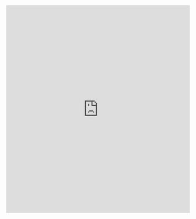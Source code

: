 <p><iframe allowfullscreen width="100%" height="569" class="google-slides-iframe" frameborder="0" scrolling="no" src="https://docs.google.com/presentation/d/e/2PACX-1vTuHnnCuoletklGUzQWsbGU-QFOB3WFue5gywQmwb9DVKFJSz1fcAVMxwmGMMy5Mz2qIzwv0M-ihiSY/embed?start=false&amp;loop=false&amp;delayms=3000"></iframe></p>